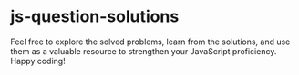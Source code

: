 # js-question-solutions
Feel free to explore the solved problems, learn from the solutions, and use them as a valuable resource to strengthen your JavaScript proficiency. Happy coding!
